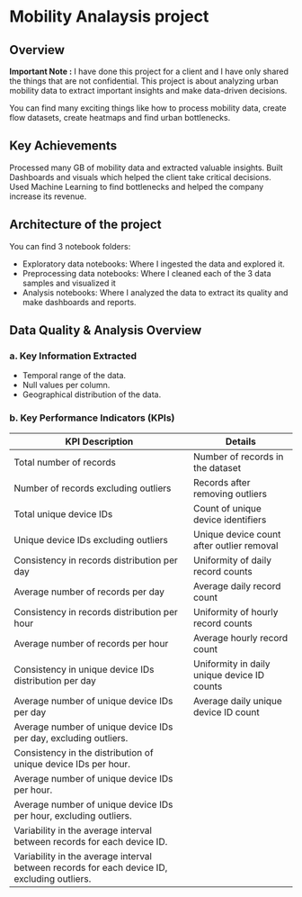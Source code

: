 # Mobility Analaysis project

## Overview
**Important Note :** I have done this project for a client and I have only shared the things that are not confidential.
This project is about analyzing urban mobility data to extract important insights and make data-driven decisions.

You can find many exciting things like how to process mobility data, create flow datasets, create heatmaps and find urban bottlenecks.

## Key Achievements

Processed many GB of mobility data and extracted valuable insights.
Built Dashboards and visuals which helped the client take critical decisions.
Used Machine Learning to find bottlenecks and helped the company increase its revenue.


## Architecture of the project
You can find 3 notebook folders: 
- Exploratory data notebooks: Where I ingested the data and explored it.
- Preprocessing data notebooks: Where I cleaned each of the 3 data samples and visualized it
- Analysis notebooks: Where I analyzed the data to extract its quality and make dashboards and reports.


## Data Quality & Analysis Overview

### a. Key Information Extracted

- Temporal range of the data.
- Null values per column.
- Geographical distribution of the data.

### b. Key Performance Indicators (KPIs)

| KPI Description                                    | Details                                              |
| -------------------------------------------------- | ---------------------------------------------------- |
| Total number of records                            | Number of records in the dataset                     |
| Number of records excluding outliers               | Records after removing outliers                      |
| Total unique device IDs                            | Count of unique device identifiers                   |
| Unique device IDs excluding outliers               | Unique device count after outlier removal            |
| Consistency in records distribution per day        | Uniformity of daily record counts                    |
| Average number of records per day                  | Average daily record count                           |
| Consistency in records distribution per hour       | Uniformity of hourly record counts                   |
| Average number of records per hour                 | Average hourly record count                          |
| Consistency in unique device IDs distribution per day | Uniformity in daily unique device ID counts         |
| Average number of unique device IDs per day        | Average daily unique device ID count                 |
|Average number of unique device IDs per day, excluding outliers.|        |
|Consistency in the distribution of unique device IDs per hour.|        |
|Average number of unique device IDs per hour.|        |
|Average number of unique device IDs per hour, excluding outliers.|        |
|Variability in the average interval between records for each device ID.|        |
|Variability in the average interval between records for each device ID, excluding outliers.|        |
